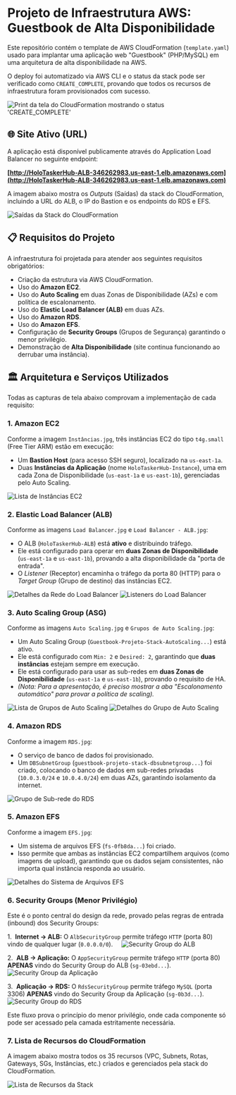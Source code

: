 # Projeto de Infraestrutura AWS: Guestbook de Alta Disponibilidade

Este repositório contém o template de AWS CloudFormation (`template.yaml`) usado para implantar uma aplicação web "Guestbook" (PHP/MySQL) em uma arquitetura de alta disponibilidade na AWS.

O deploy foi automatizado via AWS CLI e o status da stack pode ser verificado como `CREATE_COMPLETE`, provando que todos os recursos de infraestrutura foram provisionados com sucesso.

![Print da tela do CloudFormation mostrando o status 'CREATE_COMPLETE'](fase_8/assets/Deploy%20Completo.jpg)

## 🌐 Site Ativo (URL)

A aplicação está disponível publicamente através do Application Load Balancer no seguinte endpoint:

**[http://HoloTaskerHub-ALB-346262983.us-east-1.elb.amazonaws.com](http://HoloTaskerHub-ALB-346262983.us-east-1.elb.amazonaws.com)**

A imagem abaixo mostra os *Outputs* (Saídas) da stack do CloudFormation, incluindo a URL do ALB, o IP do Bastion e os endpoints do RDS e EFS.

![Saídas da Stack do CloudFormation](fase_8/assets/Cloudformation%20-%20Sa%C3%ADdas.jpg)

## 📋 Requisitos do Projeto

A infraestrutura foi projetada para atender aos seguintes requisitos obrigatórios:

* Criação da estrutura via AWS CloudFormation.
* Uso do **Amazon EC2**.
* Uso do **Auto Scaling** em duas Zonas de Disponibilidade (AZs) e com política de escalonamento.
* Uso do **Elastic Load Balancer (ALB)** em duas AZs.
* Uso do **Amazon RDS**.
* Uso do **Amazon EFS**.
* Configuração de **Security Groups** (Grupos de Segurança) garantindo o menor privilégio.
* Demonstração de **Alta Disponibilidade** (site continua funcionando ao derrubar uma instância).

## 🏛️ Arquitetura e Serviços Utilizados

Todas as capturas de tela abaixo comprovam a implementação de cada requisito:

### 1. Amazon EC2

Conforme a imagem `Instâncias.jpg`, três instâncias EC2 do tipo `t4g.small` (Free Tier ARM) estão em execução:
* Um **Bastion Host** (para acesso SSH seguro), localizado na `us-east-1a`.
* Duas **Instâncias da Aplicação** (nome `HoloTaskerHub-Instance`), uma em cada Zona de Disponibilidade (`us-east-1a` e `us-east-1b`), gerenciadas pelo Auto Scaling.

![Lista de Instâncias EC2](fase_8/assets/Inst%C3%A2ncias.jpg)

### 2. Elastic Load Balancer (ALB)

Conforme as imagens `Load Balancer.jpg` e `Load Balancer - ALB.jpg`:
* O ALB (`HoloTaskerHub-ALB`) está **ativo** e distribuindo tráfego.
* Ele está configurado para operar em **duas Zonas de Disponibilidade** (`us-east-1a` e `us-east-1b`), provando a alta disponibilidade da "porta de entrada".
* O *Listener* (Receptor) encaminha o tráfego da porta 80 (HTTP) para o *Target Group* (Grupo de destino) das instâncias EC2.

![Detalhes da Rede do Load Balancer](fase_8/assets/Load%20Balancer.jpg)
![Listeners do Load Balancer](fase_8/assets/Load%20Balancer%20-%20ALB.jpg)

### 3. Auto Scaling Group (ASG)

Conforme as imagens `Auto Scaling.jpg` e `Grupos de Auto Scaling.jpg`:
* Um Auto Scaling Group (`Guestbook-Projeto-Stack-AutoScaling...`) está ativo.
* Ele está configurado com `Min: 2` e `Desired: 2`, garantindo que **duas instâncias** estejam sempre em execução.
* Ele está configurado para usar as sub-redes em **duas Zonas de Disponibilidade** (`us-east-1a` e `us-east-1b`), provando o requisito de HA.
* *(Nota: Para a apresentação, é preciso mostrar a aba "Escalonamento automático" para provar a política de scaling).*

![Lista de Grupos de Auto Scaling](fase_8/assets/Grupos%20de%20Auto%20Scaling.jpg)
![Detalhes do Grupo de Auto Scaling](fase_8/assets/Auto%20Scaling.jpg)

### 4. Amazon RDS

Conforme a imagem `RDS.jpg`:
* O serviço de banco de dados foi provisionado.
* Um `DBSubnetGroup` (`guestbook-projeto-stack-dbsubnetgroup...`) foi criado, colocando o banco de dados em sub-redes privadas (`10.0.3.0/24` e `10.0.4.0/24`) em duas AZs, garantindo isolamento da internet.

![Grupo de Sub-rede do RDS](fase_8/assets/RDS.jpg)

### 5. Amazon EFS

Conforme a imagem `EFS.jpg`:
* Um sistema de arquivos EFS (`fs-0fb8da...`) foi criado.
* Isso permite que ambas as instâncias EC2 compartilhem arquivos (como imagens de upload), garantindo que os dados sejam consistentes, não importa qual instância responda ao usuário.

![Detalhes do Sistema de Arquivos EFS](fase_8/assets/EFS.jpg)

### 6. Security Groups (Menor Privilégio)

Este é o ponto central do design da rede, provado pelas regras de entrada (inbound) dos Security Groups:

1.  **Internet -> ALB:** O `AlbSecurityGroup` permite tráfego `HTTP` (porta 80) vindo de qualquer lugar (`0.0.0.0/0`).
    ![Security Group do ALB](fase_8/assets/Grupos%20de%20Seguran%C3%A7a.jpg)

2.  **ALB -> Aplicação:** O `AppSecurityGroup` permite tráfego `HTTP` (porta 80) **APENAS** vindo do Security Group do ALB (`sg-03ebd...`).
    ![Security Group da Aplicação](fase_8/assets/Grupo%20de%20Seguran%C3%A7a%20Stack.jpg)

3.  **Aplicação -> RDS:** O `RdsSecurityGroup` permite tráfego `MySQL` (porta 3306) **APENAS** vindo do Security Group da Aplicação (`sg-0b3d...`).
    ![Security Group do RDS](fase_8/assets/Grupo%20Seguran%C3%A7a%20RDS.jpg)

Este fluxo prova o princípio do menor privilégio, onde cada componente só pode ser acessado pela camada estritamente necessária.

### 7. Lista de Recursos do CloudFormation

A imagem abaixo mostra todos os 35 recursos (VPC, Subnets, Rotas, Gateways, SGs, Instâncias, etc.) criados e gerenciados pela stack do CloudFormation.

![Lista de Recursos da Stack](fase_8/assets/Recursos.jpg)
